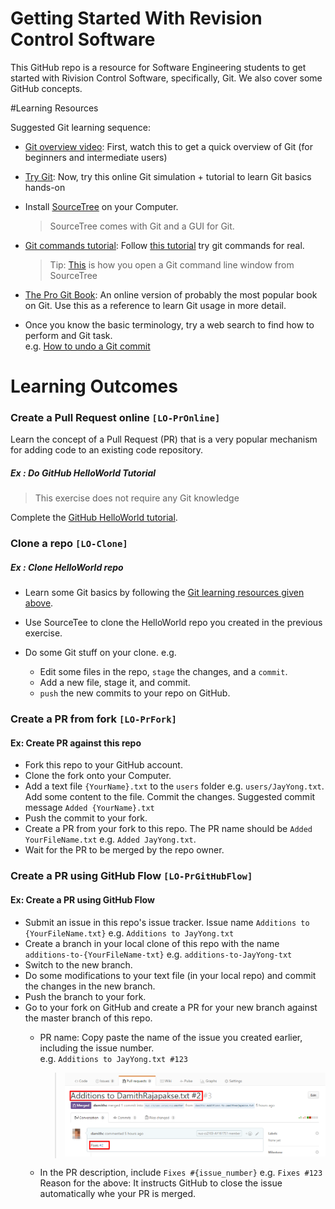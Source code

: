 # Getting Started With Revision Control Software

This GitHub repo is a resource for Software Engineering students to get started with Rivision Control Software, 
specifically, Git. We also cover some GitHub concepts.

#Learning Resources

Suggested Git learning sequence:

* [Git overview video](http://www.youtube.com/watch?v=v40b3ExbM0c): 
  First, watch this to get a quick overview of Git (for beginners and intermediate users)  
* [Try Git](https://try.github.io): Now, try this online Git simulation + tutorial to learn Git basics hands-on
* Install [SourceTree](https://www.sourcetreeapp.com/) on your Computer.

  > SourceTree comes with Git and a GUI for Git.
* [Git commands tutorial](https://www.atlassian.com/git/tutorial/git-basics):
   Follow [this tutorial](https://www.atlassian.com/git/tutorials/setting-up-a-repository) try git commands
   for real.

   > Tip: [This](https://confluence.atlassian.com/sourcetreekb/using-terminal-in-sourcetree-781398580.html)
   is how you open a Git command line window from SourceTree
* [The Pro Git Book](http://git-scm.com/book): An online version of probably the
  most popular book on Git. Use this as a reference to learn Git usage in more detail.
* Once you know the basic terminology, try a web search to find how to perform and Git task.<br>
  e.g. [How to undo a Git commit](https://git-scm.com/book/en/v2/Git-Basics-Undoing-Things)

# Learning Outcomes

### Create a Pull Request online `[LO-PrOnline]`
Learn the concept of a Pull Request (PR) that is a very popular mechanism for adding code to
an existing code repository.

##### Ex : Do GitHub HelloWorld Tutorial

> This exercise does not require any Git knowledge

Complete the [GitHub HelloWorld tutorial](https://guides.github.com/activities/hello-world/).

### Clone a repo `[LO-Clone]`

##### Ex : Clone HelloWorld repo

* Learn some Git basics by following the [Git learning resources given above](#learning-resources).

* Use SourceTee to clone the HelloWorld repo you created in the previous exercise.
* Do some Git stuff on your clone. e.g. 
  * Edit some files in the repo, `stage` the changes, and a `commit`.
  * Add a new file, stage it, and commit.  
  * `push` the new commits to your repo on GitHub.

### Create a PR from fork `[LO-PrFork]`

#### Ex: Create PR against this repo

* Fork this repo to your GitHub account.
* Clone the fork onto your Computer.
* Add a text file `{YourName}.txt` to the `users` folder e.g. `users/JayYong.txt`. Add some content to the file. 
  Commit the changes. Suggested commit message `Added {YourName}.txt`
* Push the commit to your fork.
* Create a PR from your fork to this repo. The PR name should be `Added YourFileName.txt` e.g. `Added JayYong.txt`.
* Wait for the PR to be merged by the repo owner.

### Create a PR using GitHub Flow `[LO-PrGitHubFlow]`

#### Ex: Create a PR using GitHub Flow

* Submit an issue in this repo's issue tracker. Issue name `Additions to {YourFileName.txt}` 
  e.g. `Additions to JayYong.txt`
* Create a branch in your local clone of this repo with the name `additions-to-{YourFileName-txt}` 
  e.g. `additions-to-JayYong-txt`
* Switch to the new branch.
* Do some modifications to your text file (in your local repo) and commit the changes in the new branch.
* Push the branch to your fork.
* Go to your fork on GitHub and create a PR for your new branch against the master branch of this repo.
  * PR name: Copy paste the name of the issue you created earlier, including the issue number. <br>
    e.g. `Additions to JayYong.txt #123`

    > ![exmaple PR](/images/PrGithubFlow.png)
  * In the PR description, include `Fixes #{issue_number}` e.g. `Fixes #123`<br>
    Reason for the above: It instructs GitHub to close the issue automatically whe your PR is merged.
  